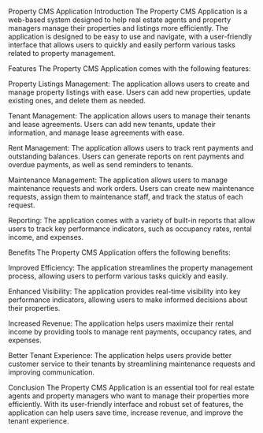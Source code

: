 Property CMS Application
Introduction
The Property CMS Application is a web-based system designed to help real estate agents and property managers manage their properties and listings more efficiently. The application is designed to be easy to use and navigate, with a user-friendly interface that allows users to quickly and easily perform various tasks related to property management.

Features
The Property CMS Application comes with the following features:

Property Listings Management: The application allows users to create and manage property listings with ease. Users can add new properties, update existing ones, and delete them as needed.

Tenant Management: The application allows users to manage their tenants and lease agreements. Users can add new tenants, update their information, and manage lease agreements with ease.

Rent Management: The application allows users to track rent payments and outstanding balances. Users can generate reports on rent payments and overdue payments, as well as send reminders to tenants.

Maintenance Management: The application allows users to manage maintenance requests and work orders. Users can create new maintenance requests, assign them to maintenance staff, and track the status of each request.

Reporting: The application comes with a variety of built-in reports that allow users to track key performance indicators, such as occupancy rates, rental income, and expenses.

Benefits
The Property CMS Application offers the following benefits:

Improved Efficiency: The application streamlines the property management process, allowing users to perform various tasks quickly and easily.

Enhanced Visibility: The application provides real-time visibility into key performance indicators, allowing users to make informed decisions about their properties.

Increased Revenue: The application helps users maximize their rental income by providing tools to manage rent payments, occupancy rates, and expenses.

Better Tenant Experience: The application helps users provide better customer service to their tenants by streamlining maintenance requests and improving communication.

Conclusion
The Property CMS Application is an essential tool for real estate agents and property managers who want to manage their properties more efficiently. With its user-friendly interface and robust set of features, the application can help users save time, increase revenue, and improve the tenant experience.
